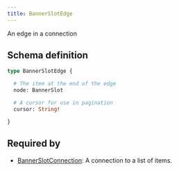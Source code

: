 ```yaml
---
title: BannerSlotEdge
---
```


<p>An edge in a connection</p>


## Schema definition
```graphql
type BannerSlotEdge {

  # The item at the end of the edge
  node: BannerSlot 

  # A cursor for use in pagination
  cursor: String! 

}
```
## Required by
* [BannerSlotConnection](graphql/schema/bannerslotconnection.md): A connection to a list of items.
